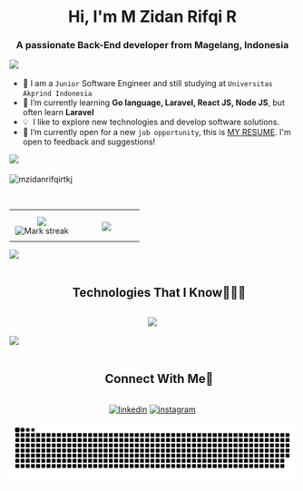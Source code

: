 <h1 align="center">Hi, I'm M Zidan Rifqi R</h1>
<h3 align="center">A passionate Back-End developer from Magelang, Indonesia</h3>

<!--horizontal divider(gradiant)-->
<img src="https://user-images.githubusercontent.com/73097560/115834477-dbab4500-a447-11eb-908a-139a6edaec5c.gif">

<!--About-->
- :school: I am a `Junior` Software Engineer and still studying at `Universitas Akprind Indonesia`
- 🌱 I’m currently learning **Go language, Laravel, React JS, Node JS**, but often learn **Laravel**
- 💡 &nbsp;I like to explore new technologies and develop software solutions.
- :thinking: I’m currently open for a new `job opportunity`, this is [MY RESUME](https://drive.google.com/file/d/17pTJB4CRJMM-c8xEHbp-Ch6tmNA1xuJw/view?usp=sharing). I'm open to feedback and suggestions!

<!--horizontal divider(gradiant)-->
<img src="https://user-images.githubusercontent.com/73097560/115834477-dbab4500-a447-11eb-908a-139a6edaec5c.gif">
<!--- trophy (start) -->

<p><img align="center" src="https://github-readme-stats.vercel.app/api/top-langs?username=mzidanrifqirtkj&show_icons=true&locale=en&layout=compact" alt="mzidanrifqirtkj" /></p>

<!--- Table stats & Trophy (start) -->
<p align="center">
  <br>
<table align="center" style="border: none;">
<tr>
<td width="50%" align="center" style="padding: 10px;">
  <img align="center" src="https://github-readme-stats.vercel.app/api?username=1010nishant&theme=dark&show_icons=true&count_private=true" />
  <br>
  <img title="🔥 Get streak stats for your profile at git.io/streak-stats" alt="Mark streak" src="https://github-readme-streak-stats.herokuapp.com/?user=1010nishant&theme=dark&hide_border=false" /> 
</td>

<td width="50%" align="center" style="padding: 10px;">
  <img align="center" src="https://github-readme-stats.anuraghazra1.vercel.app/api/top-langs/?username=1010nishant&theme=dark&hide_border=false&no-bg=true&no-frame=true&langs_count=10"/>
</td>
</tr>
</table>
<!--- stats (end) -->

<!--horizontal divider(gradiant)-->
<img src="https://user-images.githubusercontent.com/73097560/115834477-dbab4500-a447-11eb-908a-139a6edaec5c.gif">

<!--Technology That I Know-->
<div id="user-content-toc">
  <ul align="center">
    <summary><h2 style="display: inline-block">Technologies That I Know👨🏻‍💻</h2></summary>
  </ul>
</div>
<!--tech stack icons-->
<p align="center">
  <a href="https://skillicons.dev">
    <img src="https://skillicons.dev/icons?i=html,css,js,py,php,cpp,java,laravel,bootstrap,kotlin,tailwind,discord,figma,firebase,github,git,linux,windows,md,mongodb,mysql,postgres,postman,vscode&perline=14" />
  </a>
</p>

<!--horizontal divider(gradiant)-->
<img src="https://user-images.githubusercontent.com/73097560/115834477-dbab4500-a447-11eb-908a-139a6edaec5c.gif">
<!-- Connect with me -->

<!--h2 without bottom border-->
<div id="user-content-toc">
  <ul align="center">
    <summary><h2 style="display: inline-block">Connect With Me🤝</h2></summary>
  </ul>
</div>

<!--icons and links-->
<p align="center">
<a href="https://www.linkedin.com/in/mzidanrifqir/" target="blank"><img align="center" src="https://user-images.githubusercontent.com/88904952/234979284-68c11d7f-1acc-4f0c-ac78-044e1037d7b0.png" alt="linkedin" height="50" width="50" /></a>
<a href="https://www.instagram.com/mzidanrifqir?igsh=NW83emtpcXYyaWF3" target="blank"><img align="center" src="https://user-images.githubusercontent.com/88904952/234981169-2dd1e58f-4b7e-468c-8213-034ba62156c3.png" alt="instagram" height="50" width="50" /></a>
</p>

<!-- Snake -->
<picture>
  <source media="(prefers-color-scheme: dark)" srcset="https://raw.githubusercontent.com/platane/platane/output/github-contribution-grid-snake-dark.svg">
  <source media="(prefers-color-scheme: light)" srcset="https://raw.githubusercontent.com/platane/platane/output/github-contribution-grid-snake.svg">
  <img alt="github contribution grid snake animation" src="https://raw.githubusercontent.com/platane/platane/output/github-contribution-grid-snake.svg">
</picture>

